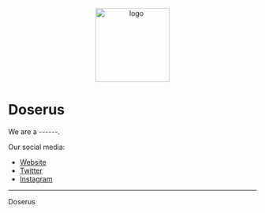 <div align="center">
    <img href="https://doserus.com" width="150" src="https://ibb.co/fStzNby.png" alt="logo" />
</div>

# Doserus
We are a ------.

Our social media:
- [Website](https://doserus.com/)
- [Twitter](https://twitter.com/)
- [Instagram](https://instagram.com/)

----
Doserus